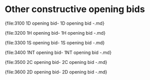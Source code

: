# <a name="-other-constructive-opening-bids"> Other constructive opening bids

{file:3100 1D opening bid\- 1D opening bid -.md}

{file:3200 1H opening bid\- 1H opening bid -.md}

{file:3300 1S opening bid\- 1S opening bid -.md}

{file:3400 1NT opening bid\- 1NT opening bid -.md}

{file:3500 2C opening bid\- 2C opening bid -.md}

{file:3600 2D opening bid\- 2D opening bid -.md}
